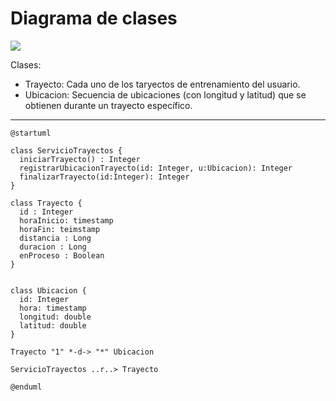 # Diagrama de clases

![](https://www.plantuml.com/plantuml/png/PP51I_H038Rl_HMXfs-NRmjUUrWM3yA21q7z0TbEh85f8fcfeE9_DzLEjwlNPzvadfSSKaRBun2hgekO4joJlNB7-c3uHbtM11yL08ipj0B_RQ25esJgoVpLgEUK3Utnn1twi2n13almFupj4jYivvzOCF8xsdfiVbu5FujZYVseXGkNPpKyJhRQGkQ1lD_mClCR5eV4Gu71jL6ycQ-uLUadDDgtu9cGt9bsbDJHjMea55SfBakZMUQtowL5z9MSHqy57K-H9eHvJM3QlHIihshOxi9k3_MsFlzLLN_Fr3JMD7iem0KF9C4l-mK0)

Clases:
* Trayecto: Cada uno de los taryectos de entrenamiento del usuario.
* Ubicacion: Secuencia de ubicaciones (con longitud y latitud) que se obtienen durante un trayecto específico.


---

```uml
@startuml

class ServicioTrayectos {
  iniciarTrayecto() : Integer
  registrarUbicacionTrayecto(id: Integer, u:Ubicacion): Integer
  finalizarTrayecto(id:Integer): Integer
}

class Trayecto {
  id : Integer
  horaInicio: timestamp
  horaFin: teimstamp
  distancia : Long
  duracion : Long
  enProceso : Boolean
}


class Ubicacion {
  id: Integer
  hora: timestamp
  longitud: double
  latitud: double 
}

Trayecto "1" *-d-> "*" Ubicacion

ServicioTrayectos ..r..> Trayecto

@enduml
```